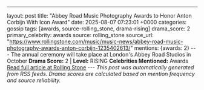 ---
layout: post
title: "Abbey Road Music Photography Awards to Honor Anton Corbijn With Icon Award"
date: 2025-08-07 07:23:01 +0000
categories: gossip
tags: [awards, source-rolling_stone, drama-rising]
drama_score: 2
primary_celebrity: awards
source: rolling_stone
source_url: "https://www.rollingstone.com/music/music-news/abbey-road-music-photography-awards-anton-corbijn-1235402613/"
mentions: {awards: 2} --- The annual ceremony will take place at London's Abbey Road Studios in October **Drama Score:** 2 | **Level:** RISING **Celebrities Mentioned:** Awards [Read full article at Rolling Stone](https://www.rollingstone.com/music/music-news/abbey-road-music-photography-awards-anton-corbijn-1235402613/) --- *This post was automatically generated from RSS feeds. Drama scores are calculated based on mention frequency and source reliability.*